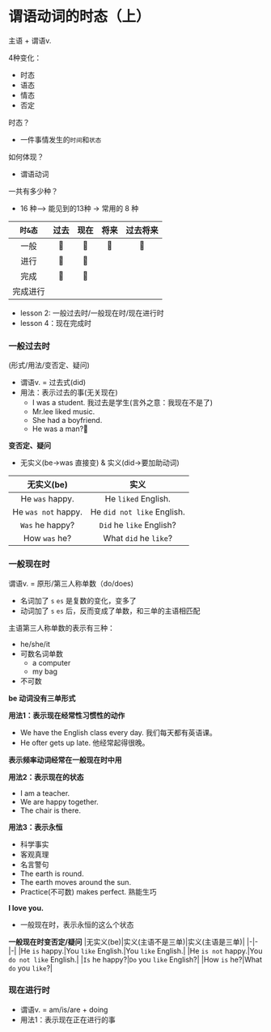 # 谓语动词的时态（上）

主语 + 谓语v.

4种变化：
* 时态
* 语态
* 情态
* 否定

时态？
* 一件事情发生的`时间`和`状态`

如何体现？
* 谓语动词

一共有多少种？
* 16 种--> 能见到的13种 -> 常用的 8 种

|`时&态`|过去|现在|将来|过去将来|
|:-:|:-:|:-:|:-:|:-:|
|一般|📌|📌|📌|📌|
|进行|📌|📌|||
|完成|📌|📌|||
|完成进行|||||

* lesson 2: 一般过去时/一般现在时/现在进行时
* lesson 4：现在完成时

### 一般过去时
(形式/用法/变否定、疑问)

* 谓语v. = 过去式(did)
* 用法：表示过去的事(无关现在)
  * I was a student. 我过去是学生(言外之意：我现在不是了)
  * Mr.lee liked music.
  * She had a boyfriend.
  * He was a man?🤣

**变否定、疑问**
* 无实义(be->was 直接变) & 实义(did->要加助动词)

|无实义(be)|实义|
|:-:|:-:|
|He `was` happy.|He `liked` English.|He `likes` English.|
|He `was not` happy.|He `did not like` English.|He `does not like` English.|
|`Was` he happy?|`Did` he `like` English?|`Does` he `like` English.|
|How `was` he?|What `did` he `like`?|What `does` he `like`.|

### 一般现在时
谓语v. = 原形/第三人称单数（do/does)
* 名词加了 `s` `es` 是复数的变化，变多了
* 动词加了 `s` `es` 后，反而变成了单数，和三单的主语相匹配

主语第三人称单数的表示有三种：
* he/she/it
* 可数名词单数
  * a computer
  * my bag
* 不可数

**be 动词没有三单形式**

**用法1：表示现在经常性习惯性的动作**
* We have the English class every day. 我们每天都有英语课。
* He ofter gets up late. 他经常起得很晚。

**表示频率动词经常在一般现在时中用**

**用法2：表示现在的状态**
* I am a teacher.
* We are happy together.
* The chair is there.

**用法3：表示永恒**
* 科学事实
* 客观真理
* 名言警句
* The earth is round.
* The earth moves around the sun.
* Practice(不可数) makes perfect. 熟能生巧

**I love you.**
* 一般现在时，表示永恒的这么个状态

**一般现在时变否定/疑问**
|无实义(be)|实义(主语不是三单)|实义(主语是三单)|
|-|-|-|
|He `is` happy.|You `like` English.|You `like` English.|
|He `is not` happy.|You `do not like` English.|
|`Is` he happy?|`Do` you `like` English?|
|How `is` he?|What `do` you `like`?|

### 现在进行时
* 谓语v. = am/is/are + doing
* 用法1：表示现在正在进行的事
